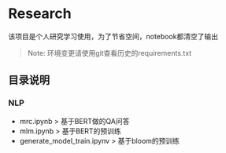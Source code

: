 # Research

该项目是个人研究学习使用，为了节省空间，notebook都清空了输出

> Note: 环境变更请使用git查看历史的requirements.txt

## 目录说明

### NLP
+ mrc.ipynb > 基于BERT做的QA问答
+ mlm.ipynb > 基于BERT的预训练
+ generate_model_train.ipynv > 基于bloom的预训练